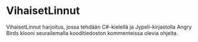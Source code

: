 VihaisetLinnut
==============

VihaisetLinnut harjoitus, jossa tehdään C#-kielellä ja Jypeli-kirjastolla Angry Birds klooni seurailemalla kooditiedoston kommenteissa olevia ohjeita.
